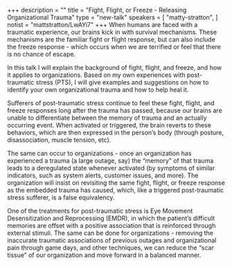 +++
description = ""
title = "Fight, Flight, or Freeze - Releasing Organizational Trauma"
type = "new-talk"
speakers = [
        "matty-stratton",
]
notist = "mattstratton/LwAYi7"
+++
When humans are faced with a traumatic experience, our brains kick in with survival mechanisms. These mechanisms are the familiar fight or flight response, but can also include the freeze response - which occurs when we are terrified or feel that there is no chance of escape.

In this talk I will explain the background of fight, flight, and freeze, and how it applies to organizations. Based on my own experiences with post-traumatic stress (PTS), I will give examples and suggestions on how to identify your own organizational trauma and how to help heal it.

Sufferers of post-traumatic stress continue to feel these fight, flight, and freeze responses long after the trauma has passed, because our brains are unable to differentiate between the memory of trauma and an actually occurring event. When activated or triggered, the brain reverts to these behaviors, which are then expressed in the person’s body (through posture, disassociation, muscle tension, etc).

The same can occur to organizations - once an organization has experienced a trauma (a large outage, say) the “memory” of that trauma leads to a deregulated state whenever activated (by symptoms of similar indicators, such as system alerts, customer issues, and more). The organization will insist on revisiting the same fight, flight, or freeze response as the embedded trauma has caused, which, like a triggered post-traumatic stress sufferer, is a false equivalency.

One of the treatments for post-traumatic stress is Eye Movement Desensitization and Reprocessing (EMDR), in which the patient’s difficult memories are offset with a positive association that is reinforced through external stimuli. The same can be done for organizations - removing the inaccurate traumatic associations of previous outages and organizational pain through game days, and other techniques, we can reduce the “scar tissue” of our organization and move forward in a balanced manner.